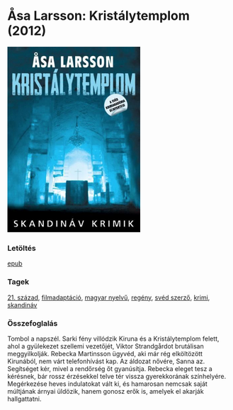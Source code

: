 # <a name="id_681">Åsa Larsson: Kristálytemplom (2012)</a>
<img src="https://github.com/BercziSandor/calibre_lib/raw/main/main/Asa%20Larsson/Kristalytemplom%20%28681%29/cover.jpg" alt="cover" width="300"/>

### Letöltés
[epub](https://github.com/BercziSandor/calibre_lib/raw/main/main/Asa%20Larsson/Kristalytemplom%20%28681%29/Kristalytemplom%20-%20Asa%20Larsson.epub)

### Tagek
[21. század](https://github.com/berczisandor/calibre_lib/blob/main/main/_tags/21.%20sz%c3%a1zad.md), [filmadaptáció](https://github.com/berczisandor/calibre_lib/blob/main/main/_tags/filmadapt%c3%a1ci%c3%b3.md), [magyar nyelvű](https://github.com/berczisandor/calibre_lib/blob/main/main/_tags/magyar%20nyelv%c5%b1.md), [regény](https://github.com/berczisandor/calibre_lib/blob/main/main/_tags/reg%c3%a9ny.md), [svéd szerző](https://github.com/berczisandor/calibre_lib/blob/main/main/_tags/sv%c3%a9d%20szerz%c5%91.md), [krimi](https://github.com/berczisandor/calibre_lib/blob/main/main/_tags/krimi.md), [skandináv](https://github.com/berczisandor/calibre_lib/blob/main/main/_tags/skandin%c3%a1v.md)

### Összefoglalás
<div>
<p>Tombol a napszél. Sarki fény villódzik Kiruna és a Kristálytemplom felett, ahol a gyülekezet szellemi vezetőjét, Viktor Strandgårdot brutálisan meggyilkolják. Rebecka Martinsson ügyvéd, aki már rég elköltözött Kirunából, nem várt telefonhívást kap. Az áldozat nővére, Sanna az. Segítséget kér, mivel a rendőrség őt gyanúsítja. Rebecka eleget tesz a kérésnek, bár rossz érzésekkel telve tér vissza gyerekkorának színhelyére. Megérkezése heves indulatokat vált ki, és hamarosan nemcsak saját múltjának árnyai üldözik, hanem gonosz erők is, amelyek el akarják hallgattatni.</p></div>


